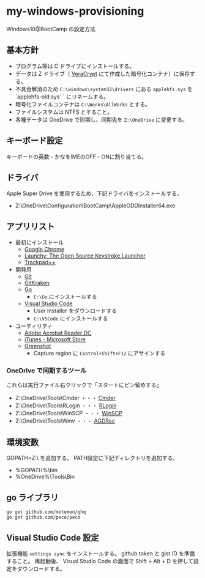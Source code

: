 # my-windows-provisioning
Windows10@BootCamp の設定方法


## 基本方針
- プログラム等は C ドライブにインストールする。
- データは Z ドライブ（ [VeraCrypt](https://www.veracrypt.fr/en/Downloads.html) にて作成した暗号化コンテナ）に保存する。
 - 不具合解消のため ```C:\windows\system32\drivers``` にある ```applehfs.sys``` を `applehfs-old.sys``` にリネームする。
 - 暗号化ファイルコンテナは `C:\Works\AllWorks` とする。
 - ファイルシステムは NTFS とすること。
- 各種データは OneDrive で同期し、同期先を `Z:\OneDrive` に変更する。


## キーボード設定
キーボードの英数・かなをIMEのOFF・ONに割り当てる。


## ドライバ
Apple Super Drive を使用するため、下記ドライバをインストールする。
- Z:\OneDrive\Configuration\BootCamp\AppleODDInstaller64.exe

## アプリリスト
- 最初にインストール
  - [Google Chrome](https://www.google.co.jp/chrome/browser/desktop/)
  - [Launchy: The Open Source Keystroke Launcher](http://www.launchy.net/download.php)
  - [Trackpad++](http://trackpad.forbootcamp.org/#download)
- 開発用
  - [Git](https://git-for-windows.github.io/)
  - [GitKraken](https://www.gitkraken.com/)
  - [Go](https://golang.org/dl/)
    - ```C:\Go``` にインストールする
  - [Visual Studio Code](https://code.visualstudio.com/download)
    - User Installer をダウンロードする
    - ```C:\VSCode``` にインストールする
- ユーティリティ
  - [Adobe Acrobat Reader DC](https://get.adobe.com/jp/reader/)
  - [iTunes - Microsoft Store](https://www.microsoft.com/ja-jp/p/itunes/9pb2mz1zmb1s?cid=appledotcom&rtc=1&activetab=pivot:overviewtab)
  - [Greenshot](https://getgreenshot.org/)
    - Capture region に ```Control+Shift+F12``` にアサインする

### OneDrive で同期するツール
これらは実行ファイル右クリックで「スタートにピン留めする」
- Z:\OneDrive\Tools\Cmder ・・・ [Cmder](http://cmder.net/)
- Z:\OneDrive\Tools\RLogin ・・・ [RLogin](http://nanno.dip.jp/softlib/man/rlogin/)
- Z:\OneDrive\Tools\WinSCP ・・・ [WinSCP](https://winscp.net/eng/docs/lang:jp)
- Z:\OneDrive\Tools\Wmv ・・・ [AGDRec](http://t-ishii.la.coocan.jp/download/AGDRec.html)


## 環境変数
GOPATH=Z:\ を追加する。
PATH設定に下記ディレクトリを追加する。
- %GOPATH%\bin
- %OneDrive%\Tools\Bin


## go ライブラリ
```
go get github.com/motemen/ghq
go get github.com/peco/peco
```

## Visual Studio Code 設定
拡張機能 `settings sync` をインストールする。 github token と gist ID を準備すること。
再起動後、 Visual Studio Code の画面で Shift + Alt + D を押して設定をダウンロードする。


